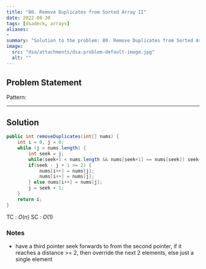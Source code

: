 ```yaml
---
title: "80. Remove Duplicates from Sorted Array II"
date: 2022-08-30
tags: [dsadeck, arrays]
aliases:
- 
summary: "Solution to the problem: 80. Remove Duplicates from Sorted Array II"
image:
  src: "dsa/attachments/dsa-problem-default-image.jpg"
  alt: ""
---
```


## Problem Statement


Pattern: 

---

## Solution
``` java
public int removeDuplicates(int[] nums) {
	int i = 0, j = 0;
	while (j < nums.length) {
		int seek = j; 
		while(seek+1 < nums.length && nums[seek+1] == nums[seek]) seek++;
		if(seek - j + 1 >= 2) {
			nums[i++] = nums[j];
			nums[i++] = nums[j];
		} else nums[i++] = nums[j];
		j = seek + 1;
	}
	return i;
}
```
TC : $O(n)$
SC : $O(1)$

### Notes
- have a third pointer seek forwards to from the second pointer, if it reaches a distance >= 2, then override the next 2 elements, else just a single element




